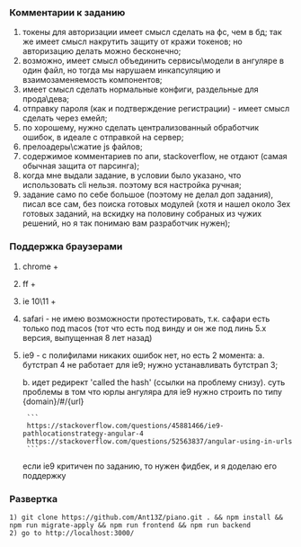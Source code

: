 ### Комментарии к заданию

1) токены для авторизации имеет смысл сделать на фс, чем в бд; так же имеет смысл накрутить защиту от кражи токенов; но авторизацию делать можно бесконечно;
2) возможно, имеет смысл объединить сервисы\модели в ангуляре в один файл, но тогда мы нарушаем инкапсуляцию и взаимозаменяемость компонентов;
3) имеет смысл сделать нормальные конфиги, раздельные для прода\дева;
4) отправку пароля (как и подтверждение регистрации) - имеет смысл сделать через емейл;
5) по хорошему, нужно сделать централизованный обработчик ошибок, в идеале с отправкой на сервер;
6) прелоадеры\сжатие js файлов;
7) содержимое комментариев по апи, stackoverflow, не отдают (самая обычная защита от парсинга);
8) когда мне выдали задание, в условии было указано, что использовать cli нельзя. поэтому вся настройка ручная;
9) задание само по себе большое (поэтому не делал доп задания), писал все сам, без поиска готовых модулей (хотя и нашел около 3ех готовых заданий, на вскидку на половину собраных из чужих решений, но я так понимаю вам разработчик нужен);

### Поддержка браузерами

1. chrome +
2. ff +
3. ie 10\11 +
4. safari - не имею возможности протестировать, т.к. сафари есть только под macos (тот что есть под винду и он же под линь 5.х версия, выпущенная 8 лет назад)
5. ie9 - с полифилами никаких ошибок нет, но есть 2 момента:
    a. бутстрап 4 не работает для ie9; нужно устанавливать бутстрап 3;
    
    
    b. идет редирект 'called the hash' (ссылки на проблему снизу). суть проблемы в том что юрлы ангуляра для ie9 нужно строить по типу {domain}/#/{url}
    
        ```
        https://stackoverflow.com/questions/45881466/ie9-pathlocationstrategy-angular-4
        https://stackoverflow.com/questions/52563837/angular-using-in-urls       
        ```
        
    если ie9 критичен по заданию, то нужен фидбек, и я доделаю его поддержку
    
### Развертка 

```
1) git clone https://github.com/Ant13Z/piano.git . && npm install && npm run migrate-apply && npm run frontend && npm run backend
2) go to http://localhost:3000/
```
